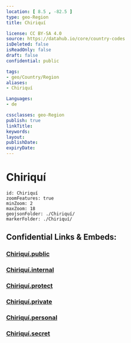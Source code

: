 ```yaml
---
location: [ 8.5 , -82.5 ] 
type: geo-Region
title: Chiriquí

license: CC BY-SA 4.0
source: https://datahub.io/core/country-codes
isDeleted: false
isReadOnly: false
draft: false
confidential: public

tags:
- geo/Country/Region
aliases:
- Chiriquí

Languages:
- de

cssclasses: geo-Region
publish: true
linkTitle: 
keywords: 
layout: 
publishDate: 
expiryDate: 
---
```


# Chiriquí

```leaflet
id: Chiriquí
zoomFeatures: true 
minZoom: 2 
maxZoom: 18
geojsonFolder: ./Chiriquí/
markerFolder: ./Chiriquí/
```


## Confidential Links & Embeds: 

### [Chiriquí.public](/_public/\Earth\Continent\America~Central\Panama\Provinces~PanamaChiriquí.public.md) 

### [Chiriquí.internal](/_internal/\Earth\Continent\America~Central\Panama\Provinces~PanamaChiriquí.internal.md) 

### [Chiriquí.protect](/_protect/\Earth\Continent\America~Central\Panama\Provinces~PanamaChiriquí.protect.md) 

### [Chiriquí.private](/_private/\Earth\Continent\America~Central\Panama\Provinces~PanamaChiriquí.private.md) 

### [Chiriquí.personal](/_personal/\Earth\Continent\America~Central\Panama\Provinces~PanamaChiriquí.personal.md) 

### [Chiriquí.secret](/_secret/\Earth\Continent\America~Central\Panama\Provinces~PanamaChiriquí.secret.md)

